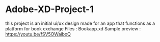 # Adobe-XD-Project-1
this project is an initial ui/ux design made for an app that functions as a platform for book exchange
Files : Bookapp.xd
Sample preview : https://youtu.be/fSV5OWaiboQ
